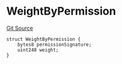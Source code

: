 # WeightByPermission
[Git Source](https://github.com/llama-community/vertex-v1/blob/faea9bd20f973747444212669d4eae4abb997d5f/src/utils/Structs.sol)


```solidity
struct WeightByPermission {
    bytes8 permissionSignature;
    uint248 weight;
}
```

